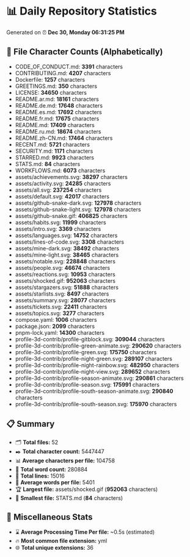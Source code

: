 # 📊 Daily Repository Statistics
Generated on ⏰ **Dec 30, Monday 06:31:25 PM**

## 📂 File Character Counts (Alphabetically)
- CODE_OF_CONDUCT.md: **3391** characters
- CONTRIBUTING.md: **4207** characters
- Dockerfile: **1257** characters
- GREETINGS.md: **350** characters
- LICENSE: **34650** characters
- README.ar.md: **18161** characters
- README.de.md: **17648** characters
- README.es.md: **17692** characters
- README.fr.md: **17675** characters
- README.md: **17409** characters
- README.ru.md: **18674** characters
- README.zh-CN.md: **17464** characters
- RECENT.md: **5721** characters
- SECURITY.md: **1171** characters
- STARRED.md: **9923** characters
- STATS.md: **84** characters
- WORKFLOWS.md: **6073** characters
- assets/achievements.svg: **38297** characters
- assets/activity.svg: **24285** characters
- assets/all.svg: **237254** characters
- assets/default.svg: **42017** characters
- assets/github-snake-dark.svg: **127978** characters
- assets/github-snake-light.svg: **127978** characters
- assets/github-snake.gif: **406825** characters
- assets/habits.svg: **11999** characters
- assets/intro.svg: **3369** characters
- assets/languages.svg: **14752** characters
- assets/lines-of-code.svg: **3308** characters
- assets/mine-dark.svg: **38492** characters
- assets/mine-light.svg: **38465** characters
- assets/notable.svg: **228848** characters
- assets/people.svg: **46674** characters
- assets/reactions.svg: **10953** characters
- assets/shocked.gif: **952063** characters
- assets/stargazers.svg: **51888** characters
- assets/starlists.svg: **8497** characters
- assets/summary.svg: **28077** characters
- assets/tickets.svg: **22411** characters
- assets/topics.svg: **3277** characters
- compose.yaml: **1006** characters
- package.json: **2099** characters
- pnpm-lock.yaml: **14300** characters
- profile-3d-contrib/profile-gitblock.svg: **309044** characters
- profile-3d-contrib/profile-green-animate.svg: **290620** characters
- profile-3d-contrib/profile-green.svg: **175750** characters
- profile-3d-contrib/profile-night-green.svg: **289107** characters
- profile-3d-contrib/profile-night-rainbow.svg: **482950** characters
- profile-3d-contrib/profile-night-view.svg: **289652** characters
- profile-3d-contrib/profile-season-animate.svg: **290861** characters
- profile-3d-contrib/profile-season.svg: **175991** characters
- profile-3d-contrib/profile-south-season-animate.svg: **290840** characters
- profile-3d-contrib/profile-south-season.svg: **175970** characters

## 📋 Summary
- 🗂️ **Total files:** 52
- ✒️ **Total character count:** 5447447
- 📊 **Average characters per file:** 104758
- 📝 **Total word count:** 280884
- 🧾 **Total lines:** 15016
- 📐 **Average words per file:** 5401
- 🏆 **Largest file:** assets/shocked.gif (**952063** characters)
- 🥉 **Smallest file:** STATS.md (**84** characters)

## 🌟 Miscellaneous Stats
- ⌛ **Average Processing Time Per file:** ~0.5s (estimated)
- 🔥 **Most common file extension:** yml
- 🌐 **Total unique extensions:** 36
